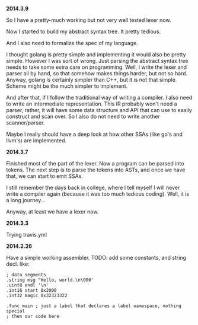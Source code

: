 **2014.3.9**

So I have a pretty-much working but not very well tested lexer now.

Now I started to build my abstract syntax tree. It pretty tedious.

And I also need to formalize the spec of my language.

I thought golang is pretty simple and implementing it would also be pretty
simple. However I was sort of wrong. Just parsing the abstract syntax tree
needs to take some extra care on programming. Well, I write the lexer and parser
all by hand, so that somehow makes things harder, but not so hard. Anyway, golang
is certainly simpler than C++, but it is not that simple. Scheme might be the much
simpler to implement.

And after that, if I follow the traditional way of writing a compiler. I also need
to write an intermediate representation. This IR probably won't need a parser,
rather, it will have some data structure and API that can use to easily construct
and scan over. So I also do not need to write another scanner/parser.

Maybe I really should have a deep look at how other SSAs (like go's and llvm's) are
implemented.

**2014.3.7**

Finished most of the part of the lexer. Now a program can be parsed into tokens.
The next step is to parse the tokens into ASTs, and once we have that, we can
start to emit SSAs.

I still remember the days back in college, where I tell myself I will never
write a compiler again (because it was too much tedious coding). Well, it is a 
long journey...

Anyway, at least we have a lexer now.

**2014.3.3**

Trying travis.yml

**2014.2.26**

Have a simple working assembler. TODO: add some constants, and string decl. like:

    ; data segments
    .string msg "Hello, world.\n\000'
    .uint8 endl '\n'
    .int16 start 0x2000
    .int32 magic 0x32323322

    .func main ; just a label that declares a label namespace, nothing special
    ; then our code here

